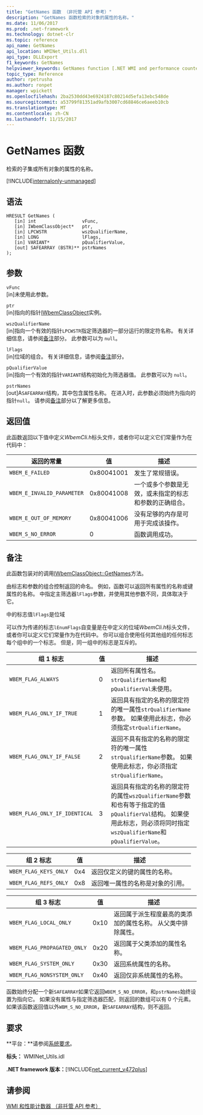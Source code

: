 ```yaml
---
title: "GetNames 函数 （非托管 API 参考）"
description: "GetNames 函数检索的对象的属性的名称。"
ms.date: 11/06/2017
ms.prod: .net-framework
ms.technology: dotnet-clr
ms.topic: reference
api_name: GetNames
api_location: WMINet_Utils.dll
api_type: DLLExport
f1_keywords: GetNames
helpviewer_keywords: GetNames function [.NET WMI and performance counters]
topic_type: Reference
author: rpetrusha
ms.author: ronpet
manager: wpickett
ms.openlocfilehash: 2ba2530dd43e6924187c80214d5efa13ebc548de
ms.sourcegitcommit: a53799f81351ad9afb3007cd68846ce6aeeb10cb
ms.translationtype: MT
ms.contentlocale: zh-CN
ms.lasthandoff: 11/15/2017
---
```

# <a name="getnames-function"></a>GetNames 函数
检索的子集或所有对象的属性的名称。 

[!INCLUDE[internalonly-unmanaged](../../../../includes/internalonly-unmanaged.md)]
    
## <a name="syntax"></a>语法  
  
```  
HRESULT GetNames (
   [in] int                 vFunc, 
   [in] IWbemClassObject*   ptr, 
   [in] LPCWSTR             wszQualifierName,
   [in] LONG                lFlags,
   [in] VARIANT*            pQualifierValue,
   [out] SAFEARRAY (BSTR)** pstrNames
); 
```  

## <a name="parameters"></a>参数

`vFunc`  
[in]未使用此参数。

`ptr`  
[in]指向的指针[IWbemClassObject](https://msdn.microsoft.com/library/aa391433%28v=vs.85%29.aspx)实例。

`wszQualifierName`  
[in]指向一个有效的指针`LPCWSTR`指定筛选器的一部分运行的限定符名称。 有关详细信息，请参阅[备注](#remarks)部分。 此参数可以为 `null`。 

`lFlags`  
[in]位域的组合。 有关详细信息，请参阅[备注](#remarks)部分。

`pQualifierValue`   
[in]指向一个有效的指针`VARIANT`结构初始化为筛选器值。 此参数可以为 `null`。 

`pstrNames`  
[out]A`SAFEARRAY`结构，其中包含属性名称。 在进入时，此参数必须始终为指向的指针`null`。 请参阅[备注](#remarks)部分以了解更多信息。 

## <a name="return-value"></a>返回值

此函数返回以下值中定义*WbemCli.h*标头文件，或者你可以定义它们常量作为在代码中：

|返回的常量  |值  |描述  |
|---------|---------|---------|
|`WBEM_E_FAILED` | 0x80041001 | 发生了常规错误。 |
|`WBEM_E_INVALID_PARAMETER` | 0x80041008 | 一个或多个参数是无效，或未指定的标志和参数的正确组合。 |
|`WBEM_E_OUT_OF_MEMORY` | 0x80041006 | 没有足够的内存是可用于完成该操作。 |
|`WBEM_S_NO_ERROR` | 0 | 函数调用成功。  |
  
## <a name="remarks"></a>备注

此函数包装对的调用[IWbemClassObject::GetNames](https://msdn.microsoft.com/library/aa391447(v=vs.85).aspx)方法。

由标志和参数的组合控制返回的命名。 例如，函数可以返回所有属性的名称或键属性的名称。  中指定主筛选器`lFlags`参数，并使用其他参数不同，具体取决于它。

中的标志值`lFlags`是位域


可以作为传递的标志`lEnumFlags`自变量是在中定义的位域*WbemCli.h*标头文件，或者你可以定义它们常量作为在代码中。  你可以组合使用任何其他组的任何标志每个组中的一个标志。 但是，同一组中的标志是互斥的。 

| 组 1 标志 |值  |描述  |
|---------|---------|---------|
| `WBEM_FLAG_ALWAYS` | 0 | 返回所有属性名。 `strQualifierName`和`pQualifierVal`未使用。 |
| `WBEM_FLAG_ONLY_IF_TRUE` | 1 | 返回具有指定的名称的限定符的唯一属性`strQualifierName`参数。 如果使用此标志，你必须指定`strQualifierName`。 |
|`WBEM_FLAG_ONLY_IF_FALSE` | 2 |  返回不具有指定的名称的限定符的唯一属性`strQualifierName`参数。 如果使用此标志，你必须指定`strQualifierName`。 |
|`WBEM_FLAG_ONLY_IF_IDENTICAL` | 3 | 返回具有指定的名称的限定符的属性`wszQualifierName`参数和也有等于指定的值`pQualifierVal`结构。 如果使用此标志，则必须将同时指定`wszQualifierName`和`pQualifierValue`。 |

| 组 2 标志 |值  |描述  |
|---------|---------|---------|
|`WBEM_FLAG_KEYS_ONLY` | 0x4 | 返回仅定义的键的属性的名称。 |
|`WBEM_FLAG_REFS_ONLY` | 0x8 | 返回唯一属性的名称是对象的引用。 |

| 组 3 标志 |值  |描述  |
|---------|---------|---------|
| `WBEM_FLAG_LOCAL_ONLY` | 0x10 | 返回属于派生程度最高的类添加的属性名称。 从父类中排除属性。 |
| `WBEM_FLAG_PROPAGATED_ONLY` |  0x20 | 返回属于父类添加的属性名称。 |
|`WBEM_FLAG_SYSTEM_ONLY` | 0x30 | 返回系统属性的名称。 |
|`WBEM_FLAG_NONSYSTEM_ONLY` | 0x40 | 返回仅非系统属性的名称。 |

函数始终分配一个新`SAFEARRAY`如果它返回`WBEM_S_NO_ERROR`，和`pstrNames`始终设置为指向它。 如果没有属性与指定筛选器匹配，则返回的数组可以有 0 个元素。 如果该函数返回值以外`WBM_S_NO_ERROR`，新`SAFEARRAY`结构，则不返回。
 
## <a name="requirements"></a>要求  
 **平台：**请参阅[系统要求](../../../../docs/framework/get-started/system-requirements.md)。  
  
 **标头：** WMINet_Utils.idl  
  
 **.NET framework 版本：**[!INCLUDE[net_current_v472plus](../../../../includes/net-current-v472plus.md)]  
  
## <a name="see-also"></a>请参阅  
[WMI 和性能计数器 （非托管 API 参考）](index.md)
